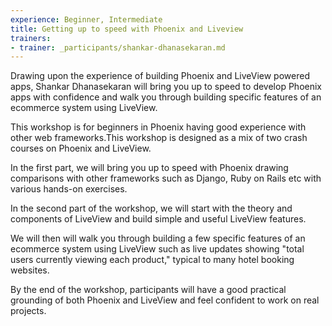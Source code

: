 ```yaml
---
experience: Beginner, Intermediate
title: Getting up to speed with Phoenix and Liveview
trainers:
- trainer: _participants/shankar-dhanasekaran.md
---
```

Drawing upon the experience of building Phoenix and LiveView powered apps, Shankar Dhanasekaran will bring you up to speed to develop Phoenix apps with confidence and walk you through building specific features of an ecommerce system using LiveView.

This workshop is for beginners in Phoenix having good experience with other web frameworks.This workshop is designed as a mix of two crash courses on Phoenix and LiveView.

In the first part, we will bring you up to speed with Phoenix drawing comparisons with other frameworks such as Django, Ruby on Rails etc with various hands-on exercises.

In the second part of the workshop, we will start with the theory and components of LiveView and build simple and useful LiveView features.

We will then will walk you through building a few specific features of an ecommerce system using LiveView such as live updates showing "total users currently viewing each product," typical to many hotel booking websites.

By the end of the workshop, participants will have a good practical grounding of both Phoenix and LiveView and feel confident to work on real projects.
